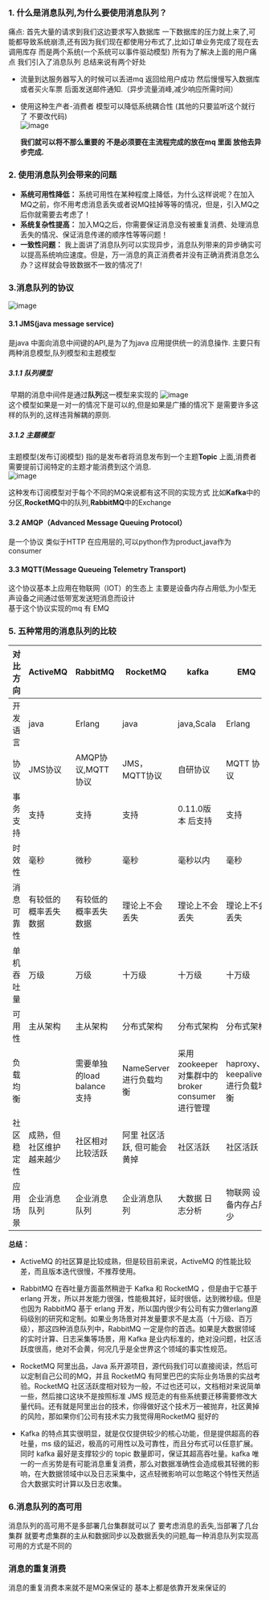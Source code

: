### 1. 什么是消息队列,为什么要使用消息队列？
  痛点: 首先大量的请求到我们这边要求写入数据库 一下数据库的压力就上来了,可能都导致系统崩溃,还有因为我们现在都使用分布式了,比如订单业务完成了现在去调用库存 而是两个系统(一个系统可以事件驱动模型)
  所有为了解决上面的用户痛点 我们引入了消息队列 总结来说有两个好处
  * 流量到达服务器写入的时候可以丢进mq 返回给用户成功 然后慢慢写入数据库 或者买火车票 后面发送邮件通知.（异步流量消峰,减少响应所需时间）
  * 使用这种生产者-消费者 模型可以降低系统耦合性 (其他的只要监听这个就行了 不要改代码)  
    ![image](image/消息队列优点之流量消峰.png)
    
    **我们就可以将不那么重要的 不是必须要在主流程完成的放在mq 里面 放他去异步完成.**

### 2. 使用消息队列会带来的问题

- **系统可用性降低：** 系统可用性在某种程度上降低，为什么这样说呢？在加入MQ之前，你不用考虑消息丢失或者说MQ挂掉等等的情况，但是，引入MQ之后你就需要去考虑了！
- **系统复杂性提高：** 加入MQ之后，你需要保证消息没有被重复消费、处理消息丢失的情况、保证消息传递的顺序性等等问题！
- **一致性问题：** 我上面讲了消息队列可以实现异步，消息队列带来的异步确实可以提高系统响应速度。但是，万一消息的真正消费者并没有正确消费消息怎么办？这样就会导致数据不一致的情况了!

### 3.消息队列的协议
   ![image](image/JMS和AMQP区别.png)
#### 3.1 JMS(java message service)
   是java 中面向消息中间键的API,是为了为java 应用提供统一的消息操作. 主要只有两种消息模型,队列模型和主题模型
  ##### 3.1.1 队列模型
  ​    早期的消息中间件是通过**队列**这一模型来实现的
  ![image](image/消息中间件之队列模型.png)  
      这个模型如果是一对一的情况下是可以的,但是如果是广播的情况下 是需要许多这样的队列的,这样违背解耦的原则.
  ##### 3.1.2 主题模型
   主题模型(发布订阅模型) 指的是发布者将消息发布到一个主题**Topic** 上面,消费者需要提前订阅特定的主题才能消费到这个消息.  
    ![image](image/消息队列之主题模型.png)   
    
   这种发布订阅模型对于每个不同的MQ来说都有这不同的实现方式 比如**Kafka**中的分区,**RocketMQ**中的队列,**RabbitMQ**中的Exchange 

#### 3.2 AMQP（Advanced Message Queuing Protocol）
   是一个协议 类似于HTTP 在应用层的,可以python作为product,java作为consumer 

#### 3.3 MQTT(Message Queueing Telemetry Transport) 
   这个协议基本上应用在物联网（IOT）的生态上 主要是设备内存占用低,为小型无声设备之间通过低带宽发送短消息而设计  
   基于这个协议实现的mq 有 EMQ

### 5. 五种常用的消息队列的比较

| 对比方向 |   ActiveMQ          | RabbitMQ         | RocketMQ          |       kafka         |   EMQ         |
| -------- | ----------------    | ---------------- | ---------------- | ----------------    | ---------------- |
| 开发语言 | java               |  Erlang           |   java            |      java,Scala         |    Erlang    |
| 协议    |  JMS协议            |  AMQP协议,MQTT协议  | JMS，MQTT协议     |   自研协议              |    MQTT 协议    |
| 事务支持 |  支持               |  支持               | 支持               |    0.11.0版本 后支持 |    支持    |
| 时效性   |   毫秒              | 微秒               | 毫秒              |       毫秒以内          | 毫秒            |
| 消息可靠性 | 有较低的概率丢失数据 | 有较低的概率丢失数据 | 理论上不会丢失  |   理论上不会丢失         |      理论上不会丢失       |
| 单机吞吐量 |  万级              | 万级              | 十万级             |     十万级            |  十万级        |
| 可用性   |  主从架构           | 主从架构           | 分布式架构          |    分布式架构         |    分布式架构          |
| 负载均衡  |                   |  需要单独的load balance 支持|  NameServer 进行负载均衡  |  采用zookeeper 对集群中的broker consumer 进行管理   |  haproxy、keepalived 进行负载均衡 |
| 社区稳定性 | 成熟，但社区维护越来越少   |  社区相对比较活跃  | 阿里 社区活跃, 但可能会黄掉| 社区活跃    |   社区活跃           |
| 应用场景  |  企业消息队列          |   企业消息队列       | 企业消息队列    |  大数据 日志分析        |  物联网 设备内存占用少  |


**总结：**

- ActiveMQ 的社区算是比较成熟，但是较目前来说，ActiveMQ 的性能比较差，而且版本迭代很慢，不推荐使用。

- RabbitMQ 在吞吐量方面虽然稍逊于 Kafka 和 RocketMQ ，但是由于它基于 erlang 开发，所以并发能力很强，性能极其好，延时很低，达到微秒级。但是也因为 RabbitMQ 基于 erlang 开发，所以国内很少有公司有实力做erlang源码级别的研究和定制。如果业务场景对并发量要求不是太高（十万级、百万级），那这四种消息队列中，RabbitMQ 一定是你的首选。如果是大数据领域的实时计算、日志采集等场景，用 Kafka 是业内标准的，绝对没问题，社区活跃度很高，绝对不会黄，何况几乎是全世界这个领域的事实性规范。

- RocketMQ 阿里出品，Java 系开源项目，源代码我们可以直接阅读，然后可以定制自己公司的MQ，并且 RocketMQ 有阿里巴巴的实际业务场景的实战考验。RocketMQ 社区活跃度相对较为一般，不过也还可以，文档相对来说简单一些，然后接口这块不是按照标准 JMS 规范走的有些系统要迁移需要修改大量代码。还有就是阿里出台的技术，你得做好这个技术万一被抛弃，社区黄掉的风险，那如果你们公司有技术实力我觉得用RocketMQ 挺好的

- Kafka 的特点其实很明显，就是仅仅提供较少的核心功能，但是提供超高的吞吐量，ms 级的延迟，极高的可用性以及可靠性，而且分布式可以任意扩展。同时 kafka 最好是支撑较少的 topic 数量即可，保证其超高吞吐量。kafka 唯一的一点劣势是有可能消息重复消费，那么对数据准确性会造成极其轻微的影响，在大数据领域中以及日志采集中，这点轻微影响可以忽略这个特性天然适合大数据实时计算以及日志收集。

 ### 6.消息队列的高可用
   消息队列的高可用不是多部署几台集群就可以了 要考虑消息的丢失,当部署了几台集群 就要考虑集群的主从和数据同步以及数据丢失的问题,每一种消息队列实现高可用的方式是不同的

### 消息的重复消费
   消息的重复消费本来就不是MQ来保证的 基本上都是依靠开发来保证的

   

   

   